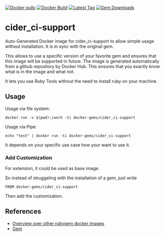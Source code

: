 [![Docker pulls](https://img.shields.io/docker/pulls/rubygem/cider_ci-support.svg)](https://hub.docker.com/r/rubygem/cider_ci-support/)
[![Docker Build](https://img.shields.io/docker/automated/rubygem/cider_ci-support.svg)](https://hub.docker.com/r/rubygem/cider_ci-support/)
[![Latest Tag](https://img.shields.io/github/tag/docker-rubygem/cider_ci-support.svg)](https://hub.docker.com/r/rubygem/cider_ci-support/)
[![Gem Downloads](https://img.shields.io/gem/dt/cider_ci-support.svg)](https://rubygems.org/gems/cider_ci-support/)
# cider_ci-support

Auto-Generated Docker image for cider_ci-support to allow simple usage without installation.
It is in sync with the original gem.

This allows to use a specific version of your favorite gem and ensures that this image will be supported in future.
The image is generated automatically from a github repository by Docker Hub.
This ensures that you exactly know what is in the image and what not.

It lets you use Ruby Tools without the need to install ruby on your machine.

## Usage

Usage via file system:

`docker run -v $(pwd):/work -ti docker-gems/cider_ci-support`

Usage via Pipe:

`echo "test" | docker run -ti docker-gems/cider_ci-support`

It depends on your specific use case how your want to use it.

### Add Customization

For extension, it could be used as base image.

So instead of struggeling with the installation of a gem, just write

`FROM docker-gems/cider_ci-support`

Then add the customization.

## References

 - [Overview over other rubygem docker images](https://github.com/thinkbot/docker-rubygem)
 - [Gem](https://rubygems.org/gems/cider_ci-support/)
